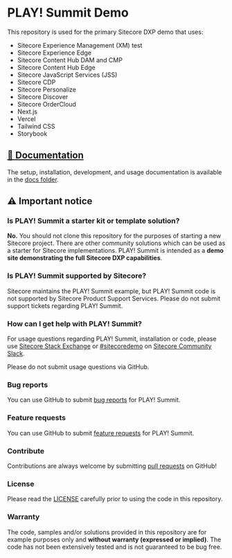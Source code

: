 # PLAY! Summit Demo

This repository is used for the primary Sitecore DXP demo that uses:

- Sitecore Experience Management (XM) test
- Sitecore Experience Edge
- Sitecore Content Hub DAM and CMP
- Sitecore Content Hub Edge
- Sitecore JavaScript Services (JSS)
- Sitecore CDP
- Sitecore Personalize
- Sitecore Discover
- Sitecore OrderCloud
- Next.js
- Vercel
- Tailwind CSS
- Storybook

## [📖 Documentation](docs/README.md)

The setup, installation, development, and usage documentation is available in the [docs folder](docs/README.md).

## ⚠ Important notice

### Is PLAY! Summit a starter kit or template solution?

**No.** You should not clone this repository for the purposes of starting a new Sitecore project. There are other community solutions which can be used as a starter for Sitecore implementations. PLAY! Summit is intended as a **demo site demonstrating the full Sitecore DXP capabilities**.

### Is PLAY! Summit supported by Sitecore?

Sitecore maintains the PLAY! Summit example, but PLAY! Summit code is not supported by Sitecore Product Support Services. Please do not submit support tickets regarding PLAY! Summit.

### How can I get help with PLAY! Summit?

For usage questions regarding PLAY! Summit, installation or code, please use [Sitecore Stack Exchange](https://sitecore.stackexchange.com/) or [#sitecoredemo](https://sitecorechat.slack.com/messages/CASEB5M38) on [Sitecore Community Slack](https://sitecore.chat/).

Please do not submit usage questions via GitHub.

### Bug reports

You can use GitHub to submit [bug reports](https://github.com/Sitecore/Sitecore.Demo.Edge/issues/new) for PLAY! Summit.

### Feature requests

You can use GitHub to submit [feature requests](https://github.com/Sitecore/Sitecore.Demo.Edge/issues/new) for PLAY! Summit.

### Contribute

Contributions are always welcome by submitting [pull requests](https://github.com/Sitecore/Sitecore.Demo.Edge/pulls) on GitHub!

### License

Please read the [LICENSE](https://github.com/Sitecore/Sitecore.Demo.Edge/blob/main/LICENSE) carefully prior to using the code in this repository.

### Warranty

The code, samples and/or solutions provided in this repository are for example purposes only and **without warranty (expressed or implied)**. The code has not been extensively tested and is not guaranteed to be bug free.
